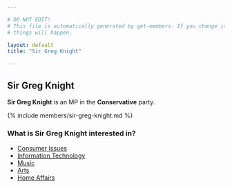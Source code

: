```yaml
---

# DO NOT EDIT!
# This file is automatically generated by get-members. If you change it, bad
# things will happen.

layout: default
title: "Sir Greg Knight"

---
```


## Sir Greg Knight

**Sir Greg Knight** is an MP in the **Conservative** party.

{% include members/sir-greg-knight.md %}

### What is Sir Greg Knight interested in?


* [Consumer Issues](/interests/consumer-issues.html)
* [Information Technology](/interests/information-technology.html)
* [Music](/interests/music.html)
* [Arts](/interests/arts.html)
* [Home Affairs](/interests/home-affairs.html)
